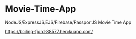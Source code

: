 # Movie-Time-App
NodeJS/ExpressJS/EJS/Firebase/PassportJS  Movie Time App

https://boiling-fjord-88577.herokuapp.com/
